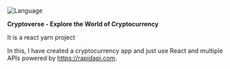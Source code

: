 ![Language](https://img.shields.io/badge/Language-React-blue)

<b>Cryptoverse - Explore the World of Cryptocurrency</b>

It is a react yarn project 

In this, I have created a cryptocurrency app and just use React and multiple APIs powered by https://rapidapi.com.
